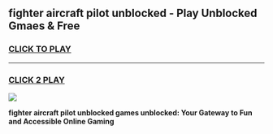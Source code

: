 
## fighter aircraft pilot unblocked - Play Unblocked Gmaes & Free
<h3>
<a href="https://news.freeplayer.one?title=fighter_aircraft_pilot_unblocked&ref=16F">CLICK TO PLAY</a></h3>
<hr>

<h3>
<a href="https://news.freeplayer.one?title=fighter_aircraft_pilot_unblocked&ref=16F">CLICK 2 PLAY</a>
  
</h3>

<a href="https://news.freeplayer.one?title=fighter_aircraft_pilot_unblocked&ref=16F/"><img src="https://clearcache.store/games.png"></a>


**fighter aircraft pilot unblocked games unblocked: Your Gateway to Fun and Accessible Online Gaming**
